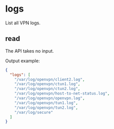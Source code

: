 # logs

List all VPN logs.

## read

The API takes no input.

Output example:
```json
{
  "logs": [
    "/var/log/openvpn/client2.log",
    "/var/log/openvpn/ctun1.log",
    "/var/log/openvpn/ctun2.log",
    "/var/log/openvpn/host-to-net-status.log",
    "/var/log/openvpn/openvpn.log",
    "/var/log/openvpn/tun1.log",
    "/var/log/openvpn/tun2.log",
    "/var/log/secure"
  ]
}
```
